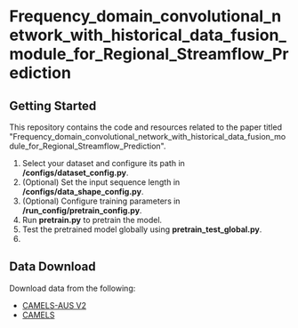 # Frequency_domain_convolutional_network_with_historical_data_fusion_module_for_Regional_Streamflow_Prediction

## Getting Started
This repository contains the code and resources related to the paper titled "Frequency_domain_convolutional_network_with_historical_data_fusion_module_for_Regional_Streamflow_Prediction".

1. Select your dataset and configure its path in **/configs/dataset_config.py**.
2. (Optional) Set the input sequence length in **/configs/data_shape_config.py**.
3. (Optional) Configure training parameters in **/run_config/pretrain_config.py**.
4. Run **pretrain.py** to pretrain the model.
5. Test the pretrained model globally using **pretrain_test_global.py**.
6. 
## Data Download

Download data from the following:
- [CAMELS-AUS V2](https://zenodo.org/records/14289037)
- [CAMELS](https://gdex.ucar.edu/dataset/camels.html)
